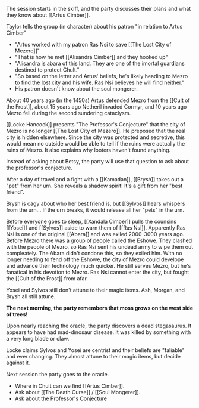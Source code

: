 The session starts in the skiff, and the party discusses their plans and what they know about [[Artus Cimber]].

Taylor tells the group (in character) about his patron "in relation to Artus Cimber"
- "Artus worked with my patron Ras Nsi to save [[The Lost City of Mezero]]"
- "That is how he met [[Alisandra Cimber]] and they hooked up"
- "Alisandra is abara of this land. They are one of the imortal guardians destined to protect Chult."
- "So based on the letter and Artus' beliefs, he's likely heading to Mezro to find the lost city and his wife. Ras Nsi believes he will find neither."
- His patron doesn't know about the soul mongerer.

About 40 years ago (in the 1450s) Artus defended Mezro from the [[Cult of the Frost]], about 15 years ago Netheril invaded Cormyr, and 10 years ago Mezro fell during the second sundering cataclysm.

[[Locke Hancock]] presents "The Professor's Conjecture" that the city of Mezro is no longer [[The Lost City of Mezero]]. He preposed that the real city is hidden elsewhere. Since the city was protected and secretive, this would mean no outside would be able to tell if the ruins were actually the ruins of Mezro. It also explains why looters haven't found anything.

Instead of asking about Betsy, the party will use that question to ask about the professor's conjecture.

After a day of travel and a fight with a [[Kamadan]], [[Brysh]] takes out a "pet" from her urn. She reveals a shadow spirit! It's a gift from her "best friend".

Brysh is cagy about who her best friend is, but [[Sylvos]] hears whispers from the urn… If the urn breaks, it would release all her "pets" in the urn.

Before everyone goes to sleep, [[Xandala Cimber]] pulls the counsins [[Yosei]] and [[Sylvos]] aside to warn them of [[Ras Nsi]]. Apparently Ras Nsi is one of the original [[Abara]] and was exiled 2000-3000 years ago. Before Mezro there was a group of people called the Eshowe. They clashed with the people of Mezro, so Ras Nsi sent his undead army to wipe them out compleately. The Abara didn't condone this, so they exiled him. With no longer needing to fend off the Eshowe, the city of Mezro could develope and advance their technology much quicker. He still serves Mezro, but he's fanatical in his devotion to Mezro. Ras Nsi cannot enter the city, but fought the [[Cult of the Frost]] from afar.

Yosei and Sylvos still don't attune to their magic items. Ash, Morgan, and Brysh all still attune.

**The next morning, the party remembers that moss grows on the west side of trees!**

Upon nearly reaching the oracle, the party discovers a dead stegasaurus. It appears to have had mad-dinosaur disease. It was killed by something with a very long blade or claw.

Locke claims Sylvos and Yosei are centrist and their beliefs are "faliable" and ever changing. They almost attune to their magic items, but decide against it.

Next session the party goes to the oracle.
- Where in Chult can we find [[Artus Cimber]].
- Ask about [[The Death Curse]] / [[Soul Mongerer]].
- Ask about the Professor's Conjecture
